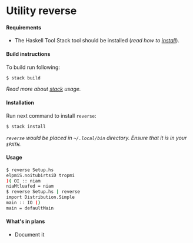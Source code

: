 # Utility reverse

#### Requirements

 - The Haskell Tool Stack tool should be installed (_read how to [install][1]_).

#### Build instructions

To build run following:

```sh
$ stack build
```

_Read more about [stack][2] usage._

#### Installation

Run next command to install `reverse`:

```sh
$ stack install
```

_`reverse` would be placed in `~/.local/bin` directory. Ensure that it is in your `$PATH`._

#### Usage

```sh
$ reverse Setup.hs
elpmiS.noitubirtsiD tropmi
)( OI :: niam
niaMtluafed = niam
$ reverse Setup.hs | reverse
import Distribution.Simple
main :: IO ()
main = defaultMain
```

#### What's in plans

 - Document it

[1]: https://docs.haskellstack.org/en/stable/install_and_upgrade/ "Install/Upgrade - The Haskell Tool Stack"
[2]: https://docs.haskellstack.org/en/stable/README/ "The Haskell Tool Stack"
